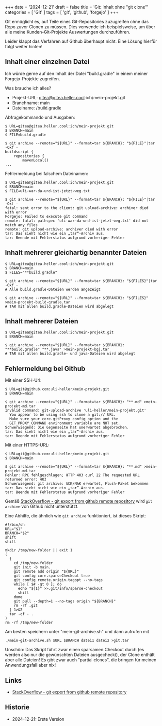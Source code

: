 +++
date = '2024-12-21'
draft = false
title = 'Git: Inhalt ohne "git clone"'
categories = [ 'Git' ]
tags = [ 'git', 'github', 'forgejo' ]
+++

<!--
Git: Inhalt ohne "git clone"
============================
-->

Git ermöglicht es, auf Teile eines Git-Repositories
zuzugreifen ohne das Repo zuvor Clonen zu müssen.
Dies verwende ich beispielsweise, um über alle meine
Kunden-Git-Projekte Auswertungen durchzuführen.

Leider klappt das Verfahren auf Github überhaupt nicht.
Eine Lösung hierfür folgt weiter hinten!

<!--more-->

Inhalt einer einzelnen Datei
----------------------------

Ich würde gerne auf den Inhalt der Datei "build.gradle"
in einem meiner Forgejo-Projekte zugreifen.

Was brauche ich alles?

- Projekt-URL: gitea@gitea.heller.cool:ich/mein-projekt.git
- Branchname: main
- Dateiname: /build.gradle

Abfragekommando und Ausgaben:

```
$ URL=gitea@gitea.heller.cool:ich/mein-projekt.git
$ BRANCH=main
$ FILE=build.gradle

$ git archive --remote="${URL}" --format=tar ${BRANCH}: "${FILE}"|tar -Oxf -
buildscript {
    repositories {
        mavenLocal()
...
```

Fehlermeldung bei falschem Dateinamen:

```
$ URL=gitea@gitea.heller.cool:ich/mein-projekt.git
$ BRANCH=main
$ FILE=uli-war-da-und-ist-jetzt-weg.txt

$ git archive --remote="${URL}" --format=tar ${BRANCH}: "${FILE}"|tar -Oxf -
fatal: sent error to the client: git upload-archive: archiver died with error
Forgejo: Failed to execute git command
remote: fatal: pathspec 'uli-war-da-und-ist-jetzt-weg.txt' did not match any files
remote: git upload-archive: archiver died with error
tar: Das sieht nicht wie ein „tar“-Archiv aus.
tar: Beende mit Fehlerstatus aufgrund vorheriger Fehler
```

Inhalt mehrerer gleichartig benannter Dateien
---------------------------------------------

```
$ URL=gitea@gitea.heller.cool:ich/mein-projekt.git
$ BRANCH=main
$ FILES="**build.gradle"

$ git archive --remote="${URL}" --format=tar ${BRANCH}: "${FILES}"|tar -Oxf -
# Alle build.gradle-Dateien werden angezeigt

$ git archive --remote="${URL}" --format=tar ${BRANCH}: "${FILES}" >mein-projekt-build-gradle.tar
# TAR mit allen build.gradle-Dateien wird abgelegt
```

Inhalt mehrerer Dateien
-----------------------

```
$ URL=gitea@gitea.heller.cool:ich/mein-projekt.git
$ BRANCH=main

$ git archive --remote="${URL}" --format=tar ${BRANCH}: "**build.gradle" "**.java" >mein-projekt-bgj.tar
# TAR mit allen build.gradle- und java-Dateien wird abgelegt
```

Fehlermeldung bei Github
------------------------

Mit einer SSH-Url:

```
$ URL=git@github.com:uli-heller/mein-projekt.git
$ BRANCH=main

$ git archive --remote="${URL}" --format=tar ${BRANCH}: "**.md" >mein-projekt-md.tar
Invalid command: git-upload-archive 'uli-heller/mein-projekt.git'
  You appear to be using ssh to clone a git:// URL.
  Make sure your core.gitProxy config option and the
  GIT_PROXY_COMMAND environment variable are NOT set.
Schwerwiegend: Die Gegenseite hat unerwartet abgebrochen.
tar: Das sieht nicht wie ein „tar“-Archiv aus.
tar: Beende mit Fehlerstatus aufgrund vorheriger Fehler
```

Mit einer HTTPS-URL:

```
$ URL=git@github.com:uli-heller/mein-projekt.git
$ BRANCH=main

$ git archive --remote="${URL}" --format=tar ${BRANCH}: "**.md" >mein-projekt-md.tar
Fehler: RPC fehlgeschlagen; HTTP 403 curl 22 The requested URL returned error: 403
Schwerwiegend: git archive: ACK/NAK erwartet, Flush-Paket bekommen
tar: Das sieht nicht wie ein „tar“-Archiv aus.
tar: Beende mit Fehlerstatus aufgrund vorheriger Fehler
```

Gemäß [StackOverflow - git export from github remote repository](https://stackoverflow.com/questions/9609835/git-export-from-github-remote-repository)
wird `git archive` von Github nicht unterstützt.

Eine Abhilfe, die ähnlich wie `git archive` funktioniert, ist dieses Skript:

```
#!/bin/sh
URL="$1"
BRANCH="$2"
shift
shift

mkdir /tmp/new-folder || exit 1
(
  {
    cd /tmp/new-folder
    git init -b main.
    git remote add origin "${URL}"
    git config core.sparseCheckout true
    git config remote.origin.tagopt --no-tags
    while [ $# -gt 0 ]; do
      echo "${1}" >>.git/info/sparse-checkout
      shift
    done
    git pull --depth=1 --no-tags origin "${BRANCH}"
    rm -rf .git
  } 1>&2
  tar -cf - .
)
rm -rf /tmp/new-folder
```

Am besten speichern unter "mein-git-archive.sh"
und dann aufrufen mit

```
./mein-git-archive.sh $URL $BRANCH datei1 datei2 >git.tar
```

Unschön: Das Skript führt zwar einen sparsamen Checkout durch
(es werden also nur die gewünschten Dateien ausgecheckt), der Clone
enthält aber alle Dateien! Es gibt zwar auch "partial clones",
die bringen für meinen Anwendungsfall aber nix!

Links
-----

- [StackOverflow - git export from github remote repository](https://stackoverflow.com/questions/9609835/git-export-from-github-remote-repository)

Historie
--------

- 2024-12-21: Erste Version
